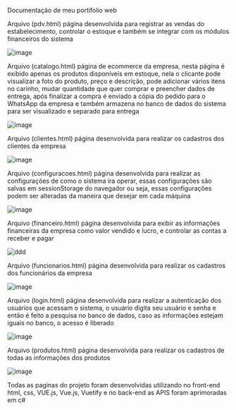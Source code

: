 Documentação de meu portifolio web

Arquivo (pdv.html) página desenvolvida para registrar as vendas do estabelecimento, controlar o estoque e também se integrar com os módulos financeiros do 
sistema

![image](https://user-images.githubusercontent.com/33435097/230632021-a66e06eb-edb9-421a-8c12-544bade025ff.png)


Arquivo (catalogo.html) página de ecommerce da empresa, nesta página é exibido apenas os produtos disponíveis em estoque, nela o clicante pode visualizar a foto do produto, preço e descrição, pode adicionar vários itens no carinho, mudar quantidade que quer comprar e preencher dados de entrega, após finalizar a compra é enviado a cópia do pedido para o WhatsApp da empresa e também armazena no banco de dados do sistema para ser visualizado e separado para entrega 

![image](https://user-images.githubusercontent.com/33435097/230632109-e318b555-8a0f-4261-8bbd-ae34d6909a01.png)


Arquivo (clientes.html) página desenvolvida para realizar os cadastros dos clientes da empresa

![image](https://user-images.githubusercontent.com/33435097/230632542-abc16d47-3337-4ed2-860f-6464d6e1fc9b.png)

Arquivo (configuracoes.html) página desenvolvida para realizar as configurações de como o sistema ira operar, essas configurações são salvas em sessionStorage do navegador ou seja, essas configurações podem ser alteradas da maneira que desejar em cada máquina

![image](https://user-images.githubusercontent.com/33435097/230632601-e4b7fdea-a49b-4b10-830b-c15f31824d45.png)

Arquivo (financeiro.html) página desenvolvida para exibir as informações financeiras da empresa como valor vendido e lucro, e controlar as contas a receber e pagar

![ddd](https://user-images.githubusercontent.com/33435097/230694632-e783fcc6-031c-472e-b241-015829ff3202.jpg)

Arquivo (funcionarios.html) página desenvolvida para realizar os cadastros dos funcionários da empresa

![image](https://user-images.githubusercontent.com/33435097/230694659-8fe2ed38-bef2-4466-a4c5-828b3c81fbbf.png)

Arquivo (login.html) página desenvolvida para realizar a autenticação dos usuários que acessam o sistema, o usuário digita seu usuário e senha e então
é feito a pesquisa no banco de dados, caso as informações estejam iguais no banco, o acesso é liberado

![image](https://user-images.githubusercontent.com/33435097/230694705-4addc5ea-8403-4ec3-bd06-e918e3de3fb8.png)


Arquivo (produtos.html) página desenvolvida para realizar os cadastros de todas as informações dos produtos 

![image](https://user-images.githubusercontent.com/33435097/230695169-3e744f46-61ab-4b11-ac45-c9a078c1b7dd.png)

Todas as paginas do projeto foram desenvolvidas utilizando no front-end html, css, VUE.js, Vue.js, Vuetify e no back-end as APIS foram aprimoradas em c#
